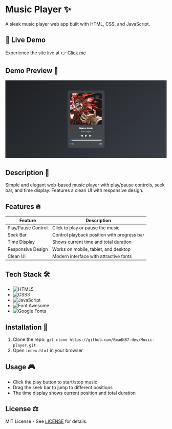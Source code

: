 # Music Player ✨
A sleek music player web app built with HTML, CSS, and JavaScript.

## 🚀 Live Demo

Experience the site live at 👉 [Click me](https://music-player-emadn87-dev.netlify.app)


## Demo Preview 📸
![Demo Screenshot](Assests/screenshot.png)

## Description 📝
Simple and elegant web-based music player with play/pause controls, seek bar, and time display. Features a clean UI with responsive design.

## Features 🔥
| Feature | Description |
|---------|-------------|
| Play/Pause Control | Click to play or pause the music |
| Seek Bar | Control playback position with progress bar |
| Time Display | Shows current time and total duration |
| Responsive Design | Works on mobile, tablet, and desktop |
| Clean UI | Modern interface with attractive fonts |

## Tech Stack 🛠️
- ![HTML5](https://img.shields.io/badge/HTML5-E34F26?style=flat&logo=html5&logoColor=white)
- ![CSS3](https://img.shields.io/badge/CSS3-1572B6?style=flat&logo=css3&logoColor=white)
- ![JavaScript](https://img.shields.io/badge/JavaScript-F7DF1E?style=flat&logo=javascript&logoColor=black)
- ![Font Awesome](https://img.shields.io/badge/Font_Awesome-528DD7?style=flat&logo=fontawesome&logoColor=white)
- ![Google Fonts](https://img.shields.io/badge/Google_Fonts-4285F4?style=flat&logo=googlefonts&logoColor=white)

## Installation 🚀
1. Clone the repo: `git clone https://github.com/EmadN87-dev/Music-player.git`
2. Open `index.html` in your browser

## Usage 🎮
- Click the play button to start/stop music
- Drag the seek bar to jump to different positions
- The time display shows current position and total duration

## License ⚖️
MIT License - See [LICENSE](LICENSE) for details.
